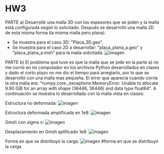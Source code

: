 # HW3

PARTE a) 
Desarrollé una malla 3D con los espesores que se piden y la malla está configurada según lo solicitado. Después se desarrolló una malla 2D de esta misma forma (la misma malla pero plana). 
- Se muestra para el caso 3D: "Placa_3D.geo". 
- Se muestra para el caso 2D a desarrollar: "placa_plana_a.geo" y "placa_plana_a.msh" para la malla solicitada.
![imagen](https://user-images.githubusercontent.com/81662690/117753770-0d156600-b1e7-11eb-9bf3-36e20668d7f3.png)


PARTE b)
El problema que tuve es que la malla que se pide en la parte a) no me corrió en mi computador en los archivos Python desarrollados en clases y dado el corto plazo no me dio el tiempo para arreglarlo, por lo que se desarrolló con una malla mas pequeña. El error que aparecía cuando corría la otra malla era: "numpy.core._exceptions.MemoryError: Unable to allocate 9.90 GiB for an array with shape (36446, 36446) and data type float64". A continuación se muestra lo desarrollado con la malla vista en clases:

Estructura no deformada:
![imagen](https://user-images.githubusercontent.com/81662690/117752692-3df49b80-b1e5-11eb-9127-b0b7ccce99ba.png) 

Estructura deformada amplificada en 1e8:
![imagen](https://user-images.githubusercontent.com/81662690/117752735-506ed500-b1e5-11eb-8358-b2304d2bd5f8.png)

Gmsh con sigma x:
![imagen](https://user-images.githubusercontent.com/81662690/117752833-798f6580-b1e5-11eb-9b04-51864dcdd1e1.png) 

Desplazamiento en Gmsh aplificado 1e8:
![imagen](https://user-images.githubusercontent.com/81662690/117753038-d25efe00-b1e5-11eb-9d23-0fdac255ed95.png)

Forma en que se distribuyó la carga:
![imagen](https://user-images.githubusercontent.com/81662690/117753561-abed9280-b1e6-11eb-861c-79cca2ab0439.png) #forma en que se distribuyó la carga


